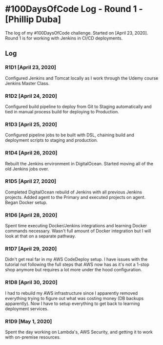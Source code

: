# #100DaysOfCode Log - Round 1 - [Phillip Duba]

The log of my #100DaysOfCode challenge. Started on [April 23, 2020]. Round 1 is for working with Jenkins in CI/CD deployments.

## Log

### R1D1 [April 23, 2020]
Configured Jenkins and Tomcat locally as I work through the Udemy course Jenkins Master Class.

### R1D2 [April 24, 2020]
Configured build pipeline to deploy from Git to Staging automatically and tied in manual process build for deploying to Production.

### R1D3 [April 25, 2020]
Configured pipeline jobs to be built with DSL, chaining build and deployment scripts to staging and production.

### R1D4 [April 26, 2020]
Rebuilt the Jenkins environment in DigitalOcean. Started moving all of the old Jenkins jobs over.

### R1D5 [April 27, 2020]
Completed DigitalOcean rebuild of Jenkins with all previous Jenkins projects. Added agent to the Primary and executed projects on agent. Began Docker setup.

### R1D6 [April 28, 2020]
Spent time executing Docker/Jenkins integrations and learning Docker commands necessary. Wasn't full amount of Docker integration but I will look at that on a separate pathway.

### R1D7 [April 29, 2020]
Didn't get real far in my AWS CodeDeploy setup. I have issues with the tutorial not following the full steps that AWS now has as it's not a 1-stop shop anymore but requires a lot more under the hood configuration.

### R1D8 [April 30, 2020]
I had to rebuild my AWS infrastructure since I apparently removed everything trying to figure out what was costing money (DB backups apparently). Now I have to setup everything to get back to learning deployment services.

### R1D9 [May 1, 2020]
Spent the day working on Lambda's, AWS Security, and getting it to work with on-premise resources.
